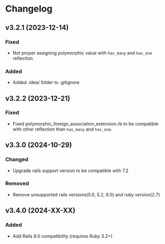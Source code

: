 # Changelog

## v3.2.1 (2023-12-14)

### Fixed

- Not proper assigning polymorphic value with `has_many` and `has_one` reflection.

### Added

- Added .idea/ folder to .gitignore

## v3.2.2 (2023-12-21)

### Fixed

- Fixed polymorphic_foreign_association_extension.rb to be compatible with other reflection than `has_many` and `has_one`.

## v3.3.0 (2024-10-29)

### Changed

- Upgrade rails support version to be compatible with 7.2

### Removed

- Remove unsupported rails versions(5.0, 5.2, 6.0) and ruby version(2.7)

## v3.4.0 (2024-XX-XX)

### Added

- Add Rails 8.0 compatibility (requires Ruby 3.2+)